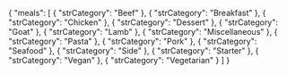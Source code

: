 {
	"meals": [
		{
			"strCategory": "Beef"
		},
		{
			"strCategory": "Breakfast"
		},
		{
			"strCategory": "Chicken"
		},
		{
			"strCategory": "Dessert"
		},
		{
			"strCategory": "Goat"
		},
		{
			"strCategory": "Lamb"
		},
		{
			"strCategory": "Miscellaneous"
		},
		{
			"strCategory": "Pasta"
		},
		{
			"strCategory": "Pork"
		},
		{
			"strCategory": "Seafood"
		},
		{
			"strCategory": "Side"
		},
		{
			"strCategory": "Starter"
		},
		{
			"strCategory": "Vegan"
		},
		{
			"strCategory": "Vegetarian"
		}
	]
}